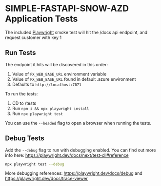 # SIMPLE-FASTAPI-SNOW-AZD Application Tests

The included [Playwright](https://playwright.dev/) smoke test will hit the /docs api endpoint, and request customer with key 1
## Run Tests

The endpoint it hits will be discovered in this order:

1. Value of `FX_WEB_BASE_URL` environment variable
1. Value of `FX_WEB_BASE_URL` found in default .azure environment
1. Defaults to `http://localhost:7071`

To run the tests:

1. CD to /tests
1. Run `npm i && npx playwright install`
1. Run `npx playwright test`

You can use the `--headed` flag to open a browser when running the tests.

## Debug Tests

Add the `--debug` flag to run with debugging enabled. You can find out more info here: https://playwright.dev/docs/next/test-cli#reference

```bash
npx playwright test --debug
```

More debugging references: https://playwright.dev/docs/debug and https://playwright.dev/docs/trace-viewer
